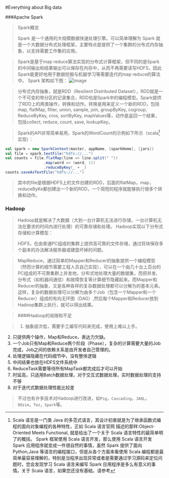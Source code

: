 #Everything about Big data

###Apache Spark
>Spark概览
>
>Spark 是一个通用的大规模数据快速处理引擎。可以简单理解为 Spark 就是一个大数据分布式处理框架，主要特点是提供了一个集群的分布式内存抽象，以支持需要工作集的应用。

>Spark是基于map reduce算法实现的分布式计算框架，但不同的是Spark的中间输出和结果输出可以保存在内存中，从而不再需要读写HDFS，因此Spark能更好地用于数据挖掘与机器学习等需要迭代的map reduce的算法中。
>Spark 架构如下图：
>![image](http://7nj1qk.com1.z0.glb.clouddn.com/@/spark/intro/bdas.jpg)

>分布式内存抽象，就是RDD（Resilient Distributed Dataset），RDD就是一个不可变的带分区的记录集合，RDD也是Spark中的编程模型。Spark提供了RDD上的两类操作，转换和动作。转换是用来定义一个新的RDD，包括map, flatMap, filter, union, sample, join, groupByKey, cogroup, ReduceByKey, cros, sortByKey, mapValues等，动作是返回一个结果，包括collect, reduce, count, save, lookupKey。

>Spark的API非常简单易用，Spark的WordCount的示例如下所示（scala[^scala]实现）：
```scala
val spark = new SparkContext(master, appName, [sparkHome], [jars])
val file = spark.textFile("hdfs://...")
val counts = file.flatMap(line => line.split(" "))
                 .map(word => (word, 1))
                 .reduceByKey(_ + _)
counts.saveAsTextFile("hdfs://...")
```
>其中的file是根据HDFS上的文件创建的RDD，后面的flatMap，map，reduceByKe都创建出一个新的RDD，一个简短的程序就能够执行很多个转换和动作。

### Hadoop

>Hadoop就是解决了大数据（大到一台计算机无法进行存储，一台计算机无法在要求的时间内进行处理）的可靠存储和处理。
>Hadoop实现以下分布式存储和计算模型：
>
>HDFS，在由普通PC组成的集群上提供高可靠的文件存储，通过将块保存多个副本的办法解决服务器或硬盘坏掉的问题。

>MapReduce，通过简单的Mapper和Reducer的抽象提供一个编程模型（然而计算的细节需要工程人员自己实现），可以在一个由几十台上百台的PC组成的不可靠集群上并发地，分布式地处理大量的数据集，而把并发、分布式（如机器间通信）和故障恢复等计算细节隐藏起来。而Mapper和Reducer的抽象，又是各种各样的复杂数据处理都可以分解为的基本元素。这样，复杂的数据处理可以分解为由多个Job（包含一个Mapper和一个Reducer）组成的有向无环图（DAG）,然后每个Mapper和Reducer放到Hadoop集群上执行，就可以得出结果。

>####Hadoop的局限和不足

>1. 抽象层次低，需要手工编写代码来完成，使用上难以上手。
2. 只提供两个操作，Map和Reduce，表达力欠缺。
3. 一个Job只有Map和Reduce两个阶段（Phase），复杂的计算需要大量的Job完成，Job之间的依赖关系是由开发者自己管理的。
4. 处理逻辑隐藏在代码细节中，没有整体逻辑
5. 中间结果也放在HDFS文件系统中
6. ReduceTask需要等待所有MapTask都完成后才可以开始
7. 时延高，只适用Batch数据处理，对于交互式数据处理，实时数据处理的支持不够
8. 对于迭代式数据处理性能比较差

>不过也有许多技术对Hadoop进行改进，如```Pig```，```Cascading```，```JAQL```，```OOzie```，```Tez```，```Spark```等。


[^scala]:Scala 语言是一门类 Java 的多范式语言，其设计初衷就是为了继承函数式编程的面向对象编程的各种特性，正如 Scala 语言官网 描述的那样:Object-Oriented Meets Functional, 就是给出了一个关于 Scala 语言特性的最简单明了的概括。
Spark 框架使用 Scala 语言开发，那么使用 Scala 语言开发 Spark 应用程序就变成一件很自然的事情，虽然 Spark 提供了面向 Python,Java 等语言的编程接口，但是从各个方面来看使用 Scala 编程都是最简单最容易理解的，特别是当程序出现异常或者是需要通过学习源码来定位问题时，您会发现学习 Scala 语言来编写 Spark 应用程序是多么有意义的事情。关于 Scala 语言，如果您还没有基础，请参考




